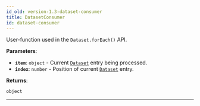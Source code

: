 ```yaml
---
id_old: version-1.3-dataset-consumer
title: DatasetConsumer
id: dataset-consumer
---
```


<a name="datasetconsumer"></a>

User-function used in the `Dataset.forEach()` API.

**Parameters**:

-   **`item`**: `object` - Current [`Dataset`](../api/dataset) entry being processed.
-   **`index`**: `number` - Position of current [`Dataset`](../api/dataset) entry.

**Returns**:

`object`

---
